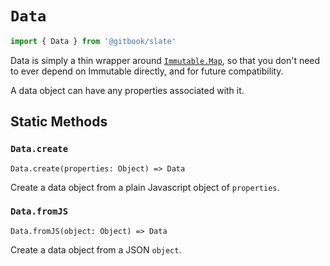 # `Data`

```js
import { Data } from '@gitbook/slate'
```

Data is simply a thin wrapper around [`Immutable.Map`](https://facebook.github.io/immutable-js/docs/#/Map), so that you don't need to ever depend on Immutable directly, and for future compatibility.

A data object can have any properties associated with it.

## Static Methods

### `Data.create`

`Data.create(properties: Object) => Data`

Create a data object from a plain Javascript object of `properties`.

### `Data.fromJS`

`Data.fromJS(object: Object) => Data`

Create a data object from a JSON `object`.

